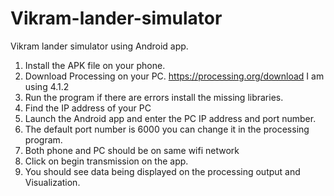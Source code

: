 # Vikram-lander-simulator
Vikram lander simulator using Android app.
1. Install the APK file on your phone.
2. Download Processing on your PC.
   https://processing.org/download
   I am using 4.1.2
4. Run the program if there are errors install the missing libraries.
5. Find the IP address of your PC
6. Launch the Android app and enter the PC IP address and port number.
7. The default port number is 6000 you can change it in the processing program.
8. Both phone and PC should be on same wifi network
9. Click on begin transmission on the app.
10. You should see data being displayed on the processing output and Visualization.
